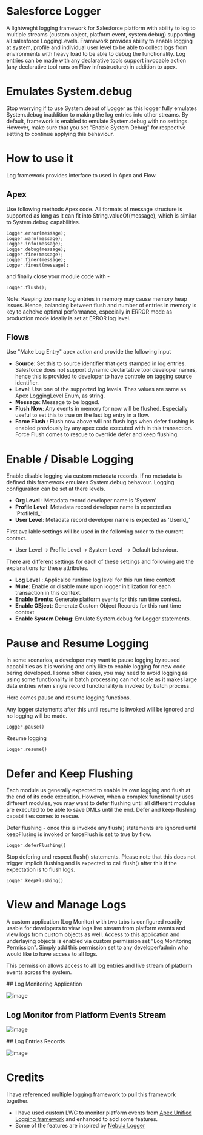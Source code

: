 # Salesforce Logger

A lightweght logging framework for Salesforce platform with ability to log to multiple streams (custom object, platform event, system debug) supporting all salesforce LoggingLevels. Framework provides ability to enable logging at system, profile and individual user level to be able to collect logs from environments with heavy load to be able to debug the functionality. Log entries can be made with any declarative tools support invocable action (any declarative tool runs on Flow infrastructure) in addition to apex.

# Emulates System.debug
Stop worrying if to use System.debut of Logger as this logger fully emulates System.debug inaddition to making the log entries into other streams. By default, framework is enabled to emulate System.debug with no settings. However, make sure that you set "Enable System Debug" for respective setting to continue applying this behaviour. 

# How to use it
Log framework provides interface to used in Apex and Flow. 

## Apex
Use following methods Apex code. All formats of message structure is supported as long as it can fit into String.valueOf(message), which is similar to System.debug capabilities. 

```
Logger.error(message);
Logger.warn(message);
Logger.info(message);
Logger.debug(message);
Logger.fine(message);
Logger.finer(message);
Logger.finest(message);
```

and finally close your module code with -  

```
Logger.flush(); 
```

Note: Keeping too many log entries in memory may cause memory heap issues. Hence, balancing between flush and number of entries in memory is key to acheive optimal performance, especially in ERROR mode as production mode ideally is set at ERROR log level. 

## Flows

Use "Make Log Entry" apex action and provide the following input

  - **Source**: Set this to source identifier that gets stamped in log entries. Salesforce does not support dynamic declartative tool developer names, hence this is provided to developer to have controle on tagging source identifier. 
  - **Level**: Use one of the supported log levels. Thes values are same as Apex LoggingLevel Enum, as string. 
  - **Message**: Message to be logged.
  - **Flush Now**: Any events in memory for now will be flushed. Especially useful to set this to true on the last log entry in a flow. 
  - **Force Flush** : Flush now above will not flush logs when defer flushing is enabled previously by any apex code executed with in this transaction. Force Flush comes to rescue to override defer and keep flushing.  

# Enable / Disable Logging

Enable disable logging via custom metadata records. If no metadata is defined this framework emulates System.debug behavour.  Logging configuraiton can be set at there levels. 
  - **Org Level** : Metadata record developer name is 'System'
  - **Profile Level**: Metadata record developer name is expected as 'ProfileId_<Profile Record Id>'
  - **User Level**: Metadata record developer name is expected as 'UserId_<User Record Id>'

First available settings will be used in the following order to the current context.  
- User Level -> Profile Level -> System Level --> Default behaviour.  

There are different settings for each of these settings and following are the explanations for these attributes. 
  - **Log Level** : Applicalbe runtime log level for this run time context
  - **Mute**: Enable or disable mute upon logger initilization for each transaction in this context. 
  - **Enable Events**: Generate platform events for this run time context. 
  - **Enable OBject**: Generate Custom Object Records for this runt time context
  - **Enable System Debug**: Emulate System.debug for Logger statements. 

# Pause and Resume Logging
In some scenarios, a developer may want to pause logging by reused capabilities as it is working and only like to enable logging
for new code bering developed. I some other cases, you may need to avoid logging as using some functionality in batch processing
can not scale as it makes large data entries when single record functionality is invoked by batch process. 

Here comes pause and resume logging functions. 

Any logger statements after this until resume is invoked will be ignored and no logging will be made.

```
Logger.pause()
```

Resume logging 

```
Logger.resume()
```

# Defer and Keep Flushing
Each module us generally expected to enable its own logging and flush at the end of its code execution. However, when a complex functionality uses different modules, you may want to defer flushing until all different modules are executed to be able to save DMLs until the end. Defer and keep flushing capabilities comes to rescue. 

Defer flushing - once this is invokde any flush() statements are ignored until keepFlusing is invoked or forceFlush is set to true by flow. 

```
Logger.deferFlushing()
```

Stop defering and respect flush() statements. Please note that this does not trigger implicit flushing and is expected to call flush() after this if the expectation is to flush logs.  
```
Logger.keepFlushing()
```

# View and Manage Logs
A custom application (Log Monitor) with two tabs is configured readily usable for develppers to view logs live stream from platform events and view logs from custom objects as well. Access to this application and underlaying objects is enabled via custom permission set "Log Monitoring Permission". Simply add this permission set to any developer/admin who would like to have access to all logs. 
  
This permission allows access to all log entries and live stream of platform events across the system. 
  
## Log Monitoring Application

![image](https://user-images.githubusercontent.com/3853657/140729053-c771b086-c1b4-482f-9cc5-f530394c91f6.png)
  
## Log Monitor from Platform Events Stream

![image](https://user-images.githubusercontent.com/3853657/140729510-e0241aaa-dad3-4a5d-9e5f-40b771e2add4.png)
  
## Log Entries Records
 
![image](https://user-images.githubusercontent.com/3853657/140729695-446cf8c1-6d31-4348-baaf-727a89403488.png)

# Credits
I have referenced multiple logging framework to pull this framework together. 
- I have used custom LWC to monitor platform events from [Apex Unified Logging framework](https://github.com/rsoesemann/apex-unified-logging) and enhanced to add some features. 
- Some of the features are inspired by [Nebula Logger](https://github.com/jongpie/NebulaLogger)